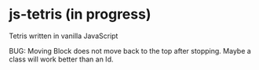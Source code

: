 # js-tetris (in progress)
Tetris written in vanilla JavaScript


BUG: Moving Block does not move back to the top after stopping. Maybe a class will work better than an Id.

